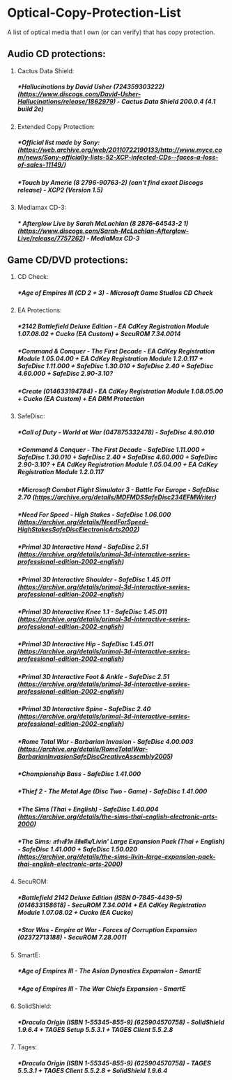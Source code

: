 # Optical-Copy-Protection-List
A list of optical media that I own (or can verify) that has copy protection.

## Audio CD protections:
1. Cactus Data Shield:
      ##### *Hallucinations by David Usher (724359303222) (https://www.discogs.com/David-Usher-Hallucinations/release/1862979) - Cactus Data Shield 200.0.4 (4.1 build 2e)
2. Extended Copy Protection:
      ##### *Official list made by Sony: (https://web.archive.org/web/20110722190133/http://www.myce.com/news/Sony-officially-lists-52-XCP-infected-CDs--faces-a-loss-of-sales-11149/)
      ##### *Touch by Amerie (8 2796-90763-2) (can't find exact Discogs release) - XCP2 (Version 1.5)
3. Mediamax CD-3:
      ##### * Afterglow Live by Sarah McLachlan (8 2876-64543-2 1) (https://www.discogs.com/Sarah-McLachlan-Afterglow-Live/release/7757262) - MediaMax CD-3

## Game CD/DVD protections:
1. CD Check:
      ##### *Age of Empires III (CD 2 + 3) - Microsoft Game Studios CD Check
1. EA Protections: 
      ##### *2142 Battlefield Deluxe Edition - EA CdKey Registration Module 1.07.08.02 + Cucko (EA Custom) + SecuROM 7.34.0014
      ##### *Command & Conquer - The First Decade - EA CdKey Registration Module 1.05.04.00 + EA CdKey Registration Module 1.2.0.117 + SafeDisc 1.11.000 + SafeDisc 1.30.010 + SafeDisc 2.40 + SafeDisc 4.60.000 + SafeDisc 2.90-3.10?
      ##### *Create (014633194784) - EA CdKey Registration Module 1.08.05.00 + Cucko (EA Custom) + EA DRM Protection
1. SafeDisc:
      ##### *Call of Duty - World at War (047875332478) - SafeDisc 4.90.010
      ##### *Command & Conquer - The First Decade - SafeDisc 1.11.000 + SafeDisc 1.30.010 + SafeDisc 2.40 + SafeDisc 4.60.000 + SafeDisc 2.90-3.10? + EA CdKey Registration Module 1.05.04.00 + EA CdKey Registration Module 1.2.0.117
      ##### *Microsoft Combat Flight Simulator 3 - Battle For Europe - SafeDisc 2.70 (https://archive.org/details/MDFMDSSafeDisc234EFMWriter)
      ##### *Need For Speed - High Stakes - SafeDisc 1.06.000 (https://archive.org/details/NeedForSpeed-HighStakesSafeDiscElectronicArts2002)
      ##### *Primal 3D Interactive Hand - SafeDisc 2.51 (https://archive.org/details/primal-3d-interactive-series-professional-edition-2002-english)
      ##### *Primal 3D Interactive Shoulder - SafeDisc 1.45.011 (https://archive.org/details/primal-3d-interactive-series-professional-edition-2002-english)
      ##### *Primal 3D Interactive Knee 1.1 - SafeDisc 1.45.011 (https://archive.org/details/primal-3d-interactive-series-professional-edition-2002-english)
      ##### *Primal 3D Interactive Hip - SafeDisc 1.45.011 (https://archive.org/details/primal-3d-interactive-series-professional-edition-2002-english)
      ##### *Primal 3D Interactive Foot & Ankle - SafeDisc 2.51 (https://archive.org/details/primal-3d-interactive-series-professional-edition-2002-english)
      ##### *Primal 3D Interactive Spine - SafeDisc 2.40 (https://archive.org/details/primal-3d-interactive-series-professional-edition-2002-english)
      ##### *Rome Total War - Barbarian Invasion - SafeDisc 4.00.003 (https://archive.org/details/RomeTotalWar-BarbarianInvasionSafeDiscCreativeAssembly2005)
      ##### *Championship Bass - SafeDisc 1.41.000
      ##### *Thief 2 - The Metal Age (Disc Two - Game) - SafeDisc 1.41.000
      ##### *The Sims (Thai + English) - SafeDisc 1.40.004 (https://archive.org/details/the-sims-thai-english-electronic-arts-2000)
      ##### *The Sims: สร้างชีวิต ลิขิตฝัน/Livin' Large Expansion Pack (Thai + English) - SafeDisc 1.41.000 + SafeDisc 1.50.020 (https://archive.org/details/the-sims-livin-large-expansion-pack-thai-english-electronic-arts-2000)
2. SecuROM:
      ##### *Battlefield 2142 Deluxe Edition (ISBN 0-7845-4439-5) (014633158618) - SecuROM 7.34.0014 + EA CdKey Registration Module 1.07.08.02 + Cucko (EA Cucko)
      ##### *Star Was - Empire at War - Forces of Corruption Expansion (02372713188) - SecuROM 7.28.0011    
3. SmartE:
      ##### *Age of Empires III - The Asian Dynasties Expansion - SmartE
      ##### *Age of Empires III - The War Chiefs Expansion - SmartE
4. SolidShield:
      ##### *Dracula Origin (ISBN 1-55345-855-9) (625904570758) - SolidShield 1.9.6.4 + TAGES Setup 5.5.3.1 + TAGES Client 5.5.2.8
5. Tages:
      ##### *Dracula Origin (ISBN 1-55345-855-9) (625904570758) - TAGES 5.5.3.1 + TAGES Client 5.5.2.8 + SolidShield 1.9.6.4
       
      
